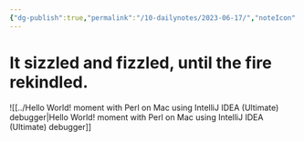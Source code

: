 ```yaml
---
{"dg-publish":true,"permalink":"/10-dailynotes/2023-06-17/","noteIcon":"2"}
---
```


# It sizzled and fizzled, until the fire rekindled.

![[../Hello World! moment with Perl on Mac using IntelliJ IDEA (Ultimate) debugger\|Hello World! moment with Perl on Mac using IntelliJ IDEA (Ultimate) debugger]]